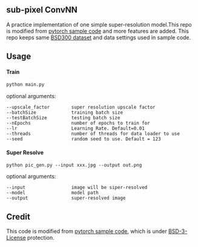## sub-pixel ConvNN
A practice implementation of one simple super-resolution model.This repo is modified from [pytorch sample code](https://github.com/pytorch/examples/tree/master/super_resolution) and more features are added.
This repo keeps same [BSD300 dataset](https://www2.eecs.berkeley.edu/Research/Projects/CS/vision/bsds/) and data settings used in sample code.



## Usage
#### Train
```python
python main.py
```
optional arguments:

    --upscale_factor        super resolution upscale factor
    --batchSize             training batch size
    --testBatchSize         testing batch size
    --nEpochs               number of epochs to train for
    --lr                    Learning Rate. Default=0.01
    --threads               number of threads for data loader to use
    --seed                  random seed to use. Default = 123

#### Super Resolve
    python pic_gen.py --input xxx.jpg --output out.png
optional arguments:


    --input                 image will be siper-resolved
    --model                 model path
    --output                super-resolved image



## Credit
This code is modified from [pytorch sample code](https://github.com/pytorch/examples/tree/master/super_resolution), which is  under [BSD-3-License](https://github.com/pytorch/examples/blob/master/LICENSE) protection. 
